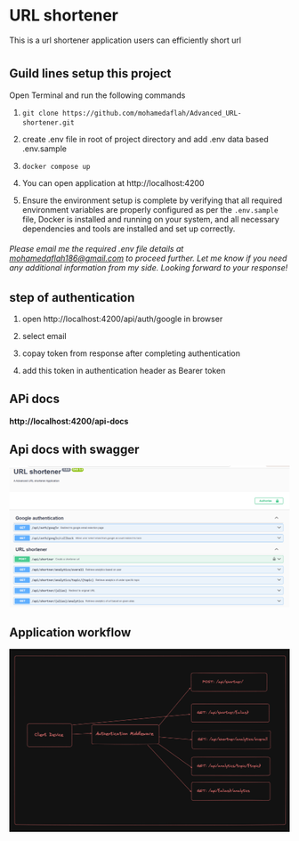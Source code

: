# URL shortener

This is a url shortener application users can efficiently short url

#

## Guild lines setup this project

Open Terminal and run the following commands

1. `git clone https://github.com/mohamedaflah/Advanced_URL-shortener.git`

2. create .env file in root of project directory and add .env data based .env.sample

3. `docker compose up`

4. You can open application at http://localhost:4200

5. Ensure the environment setup is complete by verifying that all required environment variables are properly configured as per the `.env.sample` file, Docker is installed and running on your system, and all necessary dependencies and tools are installed and set up correctly.

###### Please email me the required .env file details at mohamedaflah186@gmail.com to proceed further. Let me know if you need any additional information from my side. Looking forward to your response!

## step of authentication

1. open http://localhost:4200/api/auth/google in browser

2. select email

3. copay token from response after completing authentication

4. add this token in authentication header as Bearer token


## APi docs

#### http://localhost:4200/api-docs

## Api docs with swagger
![Application workflow](./docs/api-doc.png)

## Application workflow
![Application workflow](./docs/flow-2.png)
